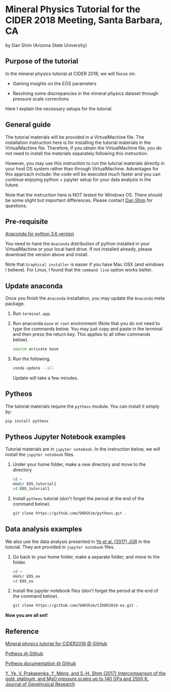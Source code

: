 # Mineral Physics Tutorial for the CIDER 2018 Meeting, Santa Barbara, CA

by Dan Shim (Arizona State University)

## Purpose of the tutorial

In the mineral physics tutorial at CIDER 2018, we will focus on:

- Gaining insights on the EOS parameters

- Resolving some discrepancies in the mineral physics dataset through pressure scale corrections

Here I explain the necessary setups for the tutorial.

## General guide

The tutorial materials will be provided in a VirtualMachine file.  The installation instruction here is for installing the tutorial materials in the VirtualMachine file.  Therefore, if you obtain the VirtualMachine file, you do not need to install the materials separately following this instruction.

However, you may use this instruction to run the tutorial materials directly in your host OS system rather than through VirtualMachine.  Advantages for this approach include: the code will be executed much faster and you can continue enjoying python + jupyter setup for your data analysis in the future.

Note that the instruction here is NOT tested for Windows OS.  There should be some slight but important differences.  Please contact [Dan Shim](shdshim@gmail.com) for questions.

## Pre-requisite 

[Anaconda for python 3.6 version](https://www.anaconda.com/download/)

You need to have the `Anaconda` distribution of python installed in your VirtualMachine or your local hard drive.  If not installed already, please download the version above and install.  

Note that `Graphical installer` is easier if you have Mac OSX (and windows I believe).  For Linux, I found that the `command line` option works better.

## Update anaconda

Once you finish the `Anaconda` installation, you may update the `Anaconda` meta package.

1. Run `terminal.app`.

2. Run anaconda `base` or `root` environment (Note that you do not need to type the commands below.  You may just copy and paste in the terminal and then press the return key.  This applies to all other commands below).
   ```bash
   source activate base
   ```
   
3. Run the following.
   ```bash
   conda update --all
   ```
   Update will take a few minutes.

## Pytheos

The tutorial materials require the `pytheos` module.  You can install it simply by:
```bash
pip install pytheos
```

## Pytheos Jupyter Notebook examples

Tutorial materials are in `jupyter notebook`.  In the instruction below, we will install the `jupyter notebook` files.

1. Under your home folder, make a new directory and move to the directory
   ```bash
   cd ~
   mkdir EOS_tutorial1
   cd EOS_tutorial1
   ```
   
2. Install `pytheos` tutorial (don't forget the period at the end of the command below).
   ```bash
   git clone https://github.com/SHDShim/pytheos.git .
   ```
   
## Data analysis examples

We also use the data analysis presented in [Ye et al. (2017) JGR](https://agupubs.onlinelibrary.wiley.com/doi/abs/10.1002/2016JB013811) in the tutorial.  They are provided in `jupyter notebook` files.

1. Go back to your home folder, make a separate folder, and move to the folder.
   ```bash
   cd ~
   mkdir EOS_ex
   cd EOS_ex
   ```
   
2. Install the jupyter notebook files (don't forget the period at the end of the command below).
   ```bash
   git clone https://github.com/SHDShim/CIDER2018-ex.git .
   ```
   
__Now you are all set!__

## Reference

[Mineral physics tutorial for CIDER2018 @ GitHub](https://github.com/SHDShim/cider2018_tutorial)

[Pytheos @ Github](https://github.com/SHDShim/pytheos) 

[Pytheos documentation @ Github](https://shdshim.github.io/pytheos-docs/) 

[Y. Ye, V. Prakapenka, Y. Meng, and S.‐H. Shim (2017) Intercomparison of the gold, platinum, and MgO pressure scales up to 140 GPa and 2500 K. Journal of Geophysical Research](https://agupubs.onlinelibrary.wiley.com/doi/abs/10.1002/2016JB013811)

